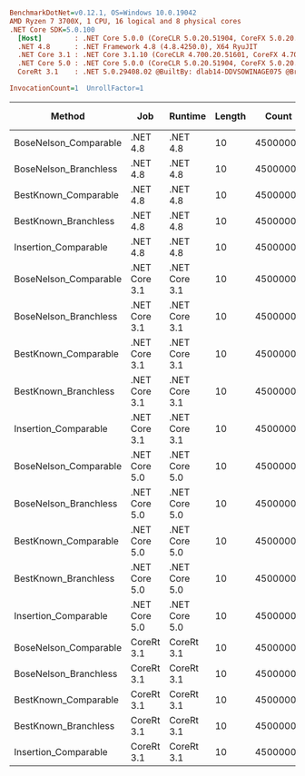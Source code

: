 ``` ini

BenchmarkDotNet=v0.12.1, OS=Windows 10.0.19042
AMD Ryzen 7 3700X, 1 CPU, 16 logical and 8 physical cores
.NET Core SDK=5.0.100
  [Host]        : .NET Core 5.0.0 (CoreCLR 5.0.20.51904, CoreFX 5.0.20.51904), X64 RyuJIT
  .NET 4.8      : .NET Framework 4.8 (4.8.4250.0), X64 RyuJIT
  .NET Core 3.1 : .NET Core 3.1.10 (CoreCLR 4.700.20.51601, CoreFX 4.700.20.51901), X64 RyuJIT
  .NET Core 5.0 : .NET Core 5.0.0 (CoreCLR 5.0.20.51904, CoreFX 5.0.20.51904), X64 RyuJIT
  CoreRt 3.1    : .NET 5.0.29408.02 @BuiltBy: dlab14-DDVSOWINAGE075 @Branch: master @Commit: 4ce1c21ac0d4d1a3b7f7a548214966f69ac9f199, X64 AOT

InvocationCount=1  UnrollFactor=1  

```
|                Method |           Job |       Runtime | Length |    Count |     Mean |   Error |  StdDev | Gen 0 | Gen 1 | Gen 2 | Allocated |
|---------------------- |-------------- |-------------- |------- |--------- |---------:|--------:|--------:|------:|------:|------:|----------:|
| BoseNelson_Comparable |      .NET 4.8 |      .NET 4.8 |     10 | 45000000 | 315.4 ms | 2.99 ms | 2.80 ms |     - |     - |     - |         - |
| BoseNelson_Branchless |      .NET 4.8 |      .NET 4.8 |     10 | 45000000 | 150.0 ms | 0.24 ms | 0.21 ms |     - |     - |     - |         - |
|  BestKnown_Comparable |      .NET 4.8 |      .NET 4.8 |     10 | 45000000 | 311.1 ms | 3.97 ms | 3.71 ms |     - |     - |     - |         - |
|  BestKnown_Branchless |      .NET 4.8 |      .NET 4.8 |     10 | 45000000 | 109.6 ms | 0.35 ms | 0.31 ms |     - |     - |     - |         - |
|  Insertion_Comparable |      .NET 4.8 |      .NET 4.8 |     10 | 45000000 | 484.9 ms | 0.92 ms | 0.81 ms |     - |     - |     - |         - |
| BoseNelson_Comparable | .NET Core 3.1 | .NET Core 3.1 |     10 | 45000000 | 306.1 ms | 3.77 ms | 3.52 ms |     - |     - |     - |         - |
| BoseNelson_Branchless | .NET Core 3.1 | .NET Core 3.1 |     10 | 45000000 | 147.9 ms | 0.21 ms | 0.18 ms |     - |     - |     - |         - |
|  BestKnown_Comparable | .NET Core 3.1 | .NET Core 3.1 |     10 | 45000000 | 305.6 ms | 1.73 ms | 1.62 ms |     - |     - |     - |    1336 B |
|  BestKnown_Branchless | .NET Core 3.1 | .NET Core 3.1 |     10 | 45000000 | 109.8 ms | 0.46 ms | 0.43 ms |     - |     - |     - |         - |
|  Insertion_Comparable | .NET Core 3.1 | .NET Core 3.1 |     10 | 45000000 | 396.2 ms | 5.25 ms | 4.91 ms |     - |     - |     - |    1336 B |
| BoseNelson_Comparable | .NET Core 5.0 | .NET Core 5.0 |     10 | 45000000 | 302.8 ms | 1.57 ms | 1.47 ms |     - |     - |     - |      48 B |
| BoseNelson_Branchless | .NET Core 5.0 | .NET Core 5.0 |     10 | 45000000 | 147.9 ms | 0.19 ms | 0.17 ms |     - |     - |     - |         - |
|  BestKnown_Comparable | .NET Core 5.0 | .NET Core 5.0 |     10 | 45000000 | 307.6 ms | 2.39 ms | 2.23 ms |     - |     - |     - |      48 B |
|  BestKnown_Branchless | .NET Core 5.0 | .NET Core 5.0 |     10 | 45000000 | 111.5 ms | 0.78 ms | 0.73 ms |     - |     - |     - |         - |
|  Insertion_Comparable | .NET Core 5.0 | .NET Core 5.0 |     10 | 45000000 | 381.1 ms | 6.92 ms | 6.47 ms |     - |     - |     - |      48 B |
| BoseNelson_Comparable |    CoreRt 3.1 |    CoreRt 3.1 |     10 | 45000000 | 305.4 ms | 1.83 ms | 1.71 ms |     - |     - |     - |         - |
| BoseNelson_Branchless |    CoreRt 3.1 |    CoreRt 3.1 |     10 | 45000000 | 150.3 ms | 0.22 ms | 0.19 ms |     - |     - |     - |         - |
|  BestKnown_Comparable |    CoreRt 3.1 |    CoreRt 3.1 |     10 | 45000000 | 307.9 ms | 1.45 ms | 1.36 ms |     - |     - |     - |         - |
|  BestKnown_Branchless |    CoreRt 3.1 |    CoreRt 3.1 |     10 | 45000000 | 113.2 ms | 0.13 ms | 0.11 ms |     - |     - |     - |         - |
|  Insertion_Comparable |    CoreRt 3.1 |    CoreRt 3.1 |     10 | 45000000 | 391.6 ms | 2.99 ms | 2.80 ms |     - |     - |     - |         - |
